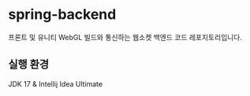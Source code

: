 # spring-backend

프론트 및 유니티 WebGL 빌드와 통신하는 웹소켓 백엔드 코드 레포지토리입니다.

## 실행 환경
JDK 17 & Intellij Idea Ultimate
